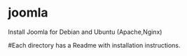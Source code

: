 # joomla
Install Joomla for Debian and Ubuntu (Apache,Nginx)

#Each directory has a Readme with installation instructions.

